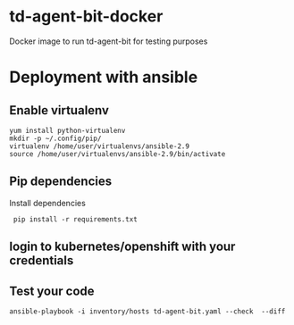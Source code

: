 # td-agent-bit-docker
Docker image to run td-agent-bit for testing purposes

# Deployment with ansible

## Enable virtualenv ##
```
yum install python-virtualenv
mkdir -p ~/.config/pip/
virtualenv /home/user/virtualenvs/ansible-2.9
source /home/user/virtualenvs/ansible-2.9/bin/activate
```
## Pip dependencies ##

Install dependencies
```
 pip install -r requirements.txt 
```

## login to kubernetes/openshift with your credentials

## Test your code
```
ansible-playbook -i inventory/hosts td-agent-bit.yaml --check  --diff
```
